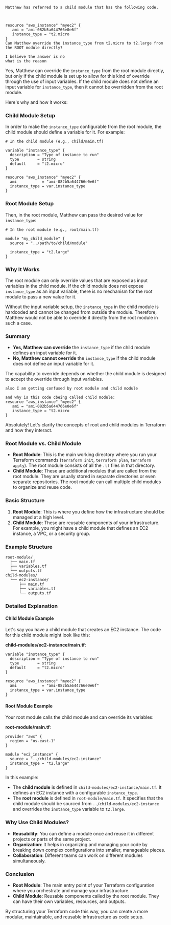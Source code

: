 ```
Matthew has referred to a child module that has the following code. 



resource "aws_instance" "myec2" {
   ami = "ami-082b5a644766e0e6f"
   instance_type = "t2.micro
}
Can Matthew override the instance_type from t2.micro to t2.large from the ROOT module directly?

I believe the answer is no
what is the reason
```

Yes, Matthew can override the `instance_type` from the root module directly, but only if the child module is set up to allow for this kind of override through the use of input variables. If the child module does not define an input variable for `instance_type`, then it cannot be overridden from the root module.

Here's why and how it works:

### Child Module Setup

In order to make the `instance_type` configurable from the root module, the child module should define a variable for it. For example:

```hcl
# In the child module (e.g., child/main.tf)

variable "instance_type" {
  description = "Type of instance to run"
  type        = string
  default     = "t2.micro"
}

resource "aws_instance" "myec2" {
  ami           = "ami-082b5a644766e0e6f"
  instance_type = var.instance_type
}
```

### Root Module Setup

Then, in the root module, Matthew can pass the desired value for `instance_type`:

```hcl
# In the root module (e.g., root/main.tf)

module "my_child_module" {
  source = "../path/to/child/module"
  
  instance_type = "t2.large"
}
```

### Why It Works

The root module can only override values that are exposed as input variables in the child module. If the child module does not expose `instance_type` as an input variable, there is no mechanism for the root module to pass a new value for it. 

Without the input variable setup, the `instance_type` in the child module is hardcoded and cannot be changed from outside the module. Therefore, Matthew would not be able to override it directly from the root module in such a case.

### Summary

- **Yes, Matthew can override** the `instance_type` if the child module defines an input variable for it.
- **No, Matthew cannot override** the `instance_type` if the child module does not define an input variable for it. 

The capability to override depends on whether the child module is designed to accept the override through input variables.

```
also I am getting confused by root module and child module

and why is this code cbeing called child module:
resource "aws_instance" "myec2" {
   ami = "ami-082b5a644766e0e6f"
   instance_type = "t2.micro
}
```

Absolutely! Let's clarify the concepts of root and child modules in Terraform and how they interact.

### Root Module vs. Child Module

- **Root Module**: This is the main working directory where you run your Terraform commands (`terraform init`, `terraform plan`, `terraform apply`). The root module consists of all the `.tf` files in that directory.
- **Child Module**: These are additional modules that are called from the root module. They are usually stored in separate directories or even separate repositories. The root module can call multiple child modules to organize and reuse code.

### Basic Structure

1. **Root Module**: This is where you define how the infrastructure should be managed at a high level.
2. **Child Module**: These are reusable components of your infrastructure. For example, you might have a child module that defines an EC2 instance, a VPC, or a security group.

### Example Structure

```
root-module/
  ├── main.tf
  ├── variables.tf
  └── outputs.tf
child-modules/
  └── ec2-instance/
      ├── main.tf
      ├── variables.tf
      └── outputs.tf
```

### Detailed Explanation

#### Child Module Example

Let's say you have a child module that creates an EC2 instance. The code for this child module might look like this:

**child-modules/ec2-instance/main.tf**:
```hcl
variable "instance_type" {
  description = "Type of instance to run"
  type        = string
  default     = "t2.micro"
}

resource "aws_instance" "myec2" {
  ami           = "ami-082b5a644766e0e6f"
  instance_type = var.instance_type
}
```

#### Root Module Example

Your root module calls the child module and can override its variables:

**root-module/main.tf**:
```hcl
provider "aws" {
  region = "us-east-1"
}

module "ec2_instance" {
  source = "../child-modules/ec2-instance"
  instance_type = "t2.large"
}
```

In this example:
- The **child module** is defined in `child-modules/ec2-instance/main.tf`. It defines an EC2 instance with a configurable `instance_type`.
- The **root module** is defined in `root-module/main.tf`. It specifies that the child module should be sourced from `../child-modules/ec2-instance` and overrides the `instance_type` variable to `t2.large`.

### Why Use Child Modules?

- **Reusability**: You can define a module once and reuse it in different projects or parts of the same project.
- **Organization**: It helps in organizing and managing your code by breaking down complex configurations into smaller, manageable pieces.
- **Collaboration**: Different teams can work on different modules simultaneously.

### Conclusion

- **Root Module**: The main entry point of your Terraform configuration where you orchestrate and manage your infrastructure.
- **Child Module**: Reusable components called by the root module. They can have their own variables, resources, and outputs.

By structuring your Terraform code this way, you can create a more modular, maintainable, and reusable infrastructure as code setup.
